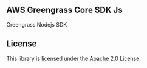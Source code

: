## AWS Greengrass Core SDK Js

Greengrass Nodejs SDK

## License

This library is licensed under the Apache 2.0 License. 
